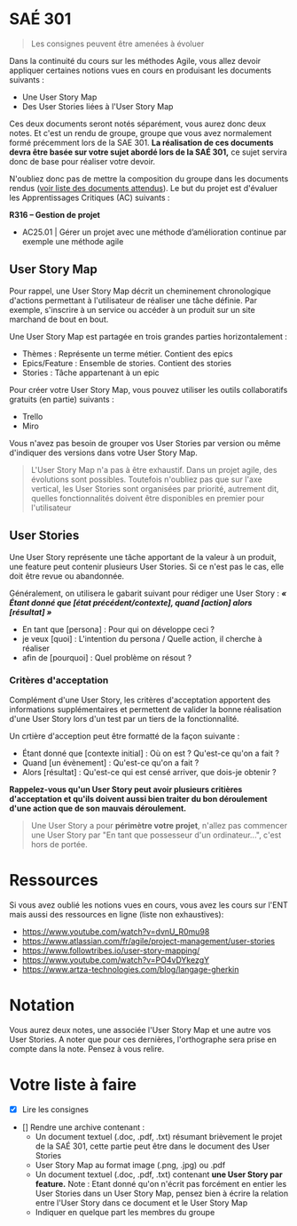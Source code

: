 # SAÉ 301

> Les consignes peuvent être amenées à évoluer

Dans la continuité du cours sur les méthodes Agile, vous allez devoir appliquer certaines notions vues en cours en produisant les documents suivants :
- Une User Story Map
- Des User Stories liées à l'User Story Map

Ces deux documents seront notés séparément, vous aurez donc deux notes. Et c'est un rendu de groupe, groupe que vous avez normalement formé précemment lors de la SAE 301. **La réalisation de ces documents devra être basée sur votre sujet abordé lors de la SAÉ 301,** ce sujet servira donc de base pour réaliser votre devoir.

 N'oubliez donc pas de mettre la composition du groupe dans les documents rendus ([voir liste des documents attendus](#Votre-liste-à-faire)). Le but du projet est d'évaluer les Apprentissages Critiques (AC) suivants : 

**R316 – Gestion de projet**
- AC25.01 | Gérer un projet avec une méthode d’amélioration continue par exemple une méthode agile

## User Story Map

Pour rappel, une User Story Map décrit un cheminement chronologique d'actions permettant à l'utilisateur de réaliser une tâche définie. Par exemple, s'inscrire à un service ou accéder à un produit sur un site marchand de bout en bout.

Une User Story Map est partagée en trois grandes parties horizontalement :
- Thèmes : Représente un terme métier. Contient des epics
- Epics/Feature : Ensemble de stories. Contient des stories
- Stories : Tâche appartenant à un epic

Pour créer votre User Story Map, vous pouvez utiliser les outils collaboratifs gratuits (en partie) suivants : 
- Trello
- Miro

Vous n'avez pas besoin de grouper vos User Stories par version ou même d'indiquer des versions dans votre User Story Map.

> L'User Story Map n'a pas à être exhaustif. Dans un projet agile, des évolutions sont possibles. Toutefois n'oubliez pas que sur l'axe vertical, les User Stories sont organisées par priorité, autrement dit, quelles fonctionnalités doivent être disponibles en premier pour l'utilisateur

## User Stories

Une User Story représente une tâche apportant de la valeur à un produit, une feature peut contenir plusieurs User Stories. Si ce n'est pas le cas, elle doit être revue ou abandonnée.

Généralement, on utilisera le gabarit suivant pour rédiger une User Story : **_« Étant donné que [état précédent/contexte], quand [action] alors [résultat] »_**
- En tant que [persona] : Pour qui on développe ceci ?
- je veux [quoi] : L'intention du persona / Quelle action, il cherche à réaliser
- afin de [pourquoi] : Quel problème on résout ?

### Critères d'acceptation

Complément d'une User Story, les critères d'acceptation apportent des informations supplémentaires et permettent de valider la bonne réalisation d'une User Story lors d'un test par un tiers de la fonctionnalité. 

Un crtière d'acception peut être formatté de la façon suivante :
- Étant donné que [contexte initial] : Où on est ? Qu'est-ce qu'on a fait ?
- Quand [un évènement] : Qu'est-ce qu'on a fait ?
- Alors [résultat] : Qu'est-ce qui est censé arriver, que dois-je obtenir ?

**Rappelez-vous qu'un User Story peut avoir plusieurs critières d'acceptation et qu'ils doivent aussi bien traiter du bon déroulement d'une action que de son mauvais déroulement.**

> Une User Story a pour **périmètre votre projet**, n'allez pas commencer une User Story par "En tant que possesseur d'un ordinateur...", c'est hors de portée.

# Ressources
Si vous avez oublié les notions vues en cours, vous avez les cours sur l'ENT mais aussi des ressources en ligne (liste non exhaustives):
- https://www.youtube.com/watch?v=dvnU_R0mu98
- https://www.atlassian.com/fr/agile/project-management/user-stories
- https://www.followtribes.io/user-story-mapping/
- https://www.youtube.com/watch?v=PO4vDYkezgY
- https://www.artza-technologies.com/blog/langage-gherkin

# Notation
Vous aurez deux notes, une associée l'User Story Map et une autre vos User Stories. A noter que pour ces dernières, l'orthographe sera prise en compte dans la note. Pensez à vous relire.

# Votre liste à faire
- [x] Lire les consignes
- [] Rendre une archive contenant :
    - Un document textuel (.doc, .pdf, .txt) résumant brièvement le projet de la SAÉ 301, cette partie peut être dans le document des User Stories
    - User Story Map au format image (.png, .jpg) ou .pdf
    - Un document textuel (.doc, .pdf, .txt) contenant **une User Story par feature.** Note : Etant donné qu'on n'écrit pas forcément en entier les User Stories dans un User Story Map, pensez bien à écrire la relation entre l'User Story dans ce document et le User Story Map
    - Indiquer en quelque part les membres du groupe
